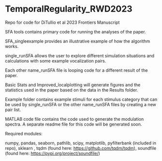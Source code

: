 # TemporalRegularity_RWD2023
 Repo for code for DiTullio et al 2023 Frontiers Manuscript

SFA tools contains primary code for running the analyses of the paper.

SFA_singleexample provides an illustrative example of how the algorithm works.

single_runSFA allows the user to explore different simulation situations and calculations with some example vocalization pairs.

Each other name_runSFA file is looping code for a different result of the paper.

Basic Stats and Improved_localplotting will generate figures and the statistics used in the paper based on the data in the Results folder.

Example folder contains example stimuli for each stimulus category that can be used by single_runSFA or the other name_runSFA files by creating a new pair list.

MATLAB code file contains the code used to generate the modulation spectra.  A separate readme file for this code will be generated soon.

Required modules:

numpy,
pandas,
seaborn,
pathlib,
scipy,
matplotlib,
pyfilterbank (included in repo),
sklearn ,
tqdm (found here: https://github.com/tqdm/tqdm),
soundfile (found here: https://pypi.org/project/soundfile/)
